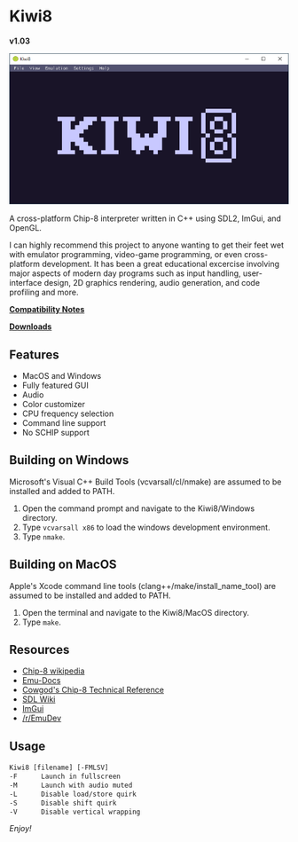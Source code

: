 # Kiwi8
**v1.03**

![boot](/images/screenshots/boot.png)

A cross-platform Chip-8 interpreter written 
in C++ using SDL2, ImGui, and OpenGL.

I can highly recommend this project to anyone 
wanting to get their feet wet with emulator 
programming, video-game programming, or even 
cross-platform development. It has been a great 
educational excercise involving major aspects 
of modern day programs such as input handling, 
user-interface design, 2D graphics rendering, 
audio generation, and code profiling and more.

**[Compatibility Notes](https://github.com/tomdaley92/Kiwi8/issues/9)**

**[Downloads](https://github.com/tomdaley92/Kiwi8/releases)**

## Features
 - MacOS and Windows
 - Fully featured GUI
 - Audio
 - Color customizer
 - CPU frequency selection
 - Command line support
 - No SCHIP support

## Building on Windows
Microsoft's Visual C++ Build Tools 
(vcvarsall/cl/nmake) are assumed to be 
installed and added to PATH.
1) Open the command prompt and navigate 
   to the Kiwi8/Windows directory.
2) Type `vcvarsall x86` to load the 
   windows development environment.
3) Type `nmake`.

## Building on MacOS
Apple's Xcode command line tools 
(clang++/make/install_name_tool) 
are assumed to be installed and 
added to PATH.
1) Open the terminal and navigate 
   to the Kiwi8/MacOS directory.
2) Type `make`.

## Resources
- [Chip-8 wikipedia](https://en.wikipedia.org/wiki/CHIP-8)
- [Emu-Docs](https://github.com/Emu-Docs/Emu-Docs)
- [Cowgod's Chip-8 Technical Reference](http://devernay.free.fr/hacks/chip8/C8TECH10.HTM)
- [SDL Wiki](https://wiki.libsdl.org/)
- [ImGui](https://github.com/ocornut/imgui)
- [/r/EmuDev](https://www.reddit.com/r/EmuDev/)

## Usage
    Kiwi8 [filename] [-FMLSV]
    -F      Launch in fullscreen
    -M      Launch with audio muted
    -L      Disable load/store quirk
    -S      Disable shift quirk
    -V      Disable vertical wrapping

_Enjoy!_
